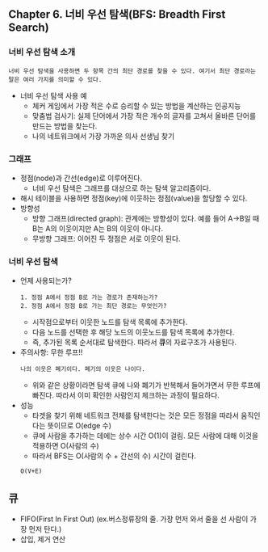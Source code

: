 ## Chapter 6. 너비 우선 탐색(BFS: Breadth First Search)
### 너비 우선 탐색 소개
```
너비 우선 탐색을 사용하면 두 항목 간의 최단 경로를 찾을 수 있다. 여기서 최단 경로라는 말은 여러 가지를 의미할 수 있다.
```
* 너비 우선 탐색 사용 예
    - 체커 게임에서 가장 적은 수로 승리할 수 있는 방법을 계산하는 인공지능
    - 맞춤법 검사기: 실제 단어에서 가장 적은 개수의 글자를 고쳐서 올바른 단어를 만드는 방법을 찾는다.
    - 나의 네트워크에서 가장 가까운 의사 선생님 찾기

### 그래프
* 정점(node)과 간선(edge)로 이루어진다.
    * 너비 우선 탐색은 그래프를 대상으로 하는 탐색 알고리즘이다.
* 해시 테이블을 사용하면 정점(key)에 이웃하는 정점(value)을 할당할 수 있다.
* 방향성
    - 방향 그래프(directed graph): 관계에는 방향성이 있다. 예를 들어 A->B일 때 B는 A의 이웃이지만 A는 B의 이웃이 아니다.
    - 무방향 그래프: 이어진 두 정점은 서로 이웃이 된다.

### 너비 우선 탐색
* 언제 사용되는가?
    ```
    1. 정점 A에서 정점 B로 가는 경로가 존재하는가?
    2. 정점 A에서 정점 B로 가는 최단 경로는 무엇인가?
    ```
    - 시작점으로부터 이웃한 노드를 탐색 목록에 추가한다.
    - 다음 노드를 선택한 후 해당 노드의 이웃노드를 탐색 목록에 추가한다.
    - 즉, 추가된 목록 순서대로 탐색한다. 따라서 **큐**의 자료구조가 사용된다.
* 주의사항: 무한 루프!!
    ```
    나의 이웃은 폐기이다. 폐기의 이웃은 나이다.
    ```
    - 위와 같은 상황이라면 탐색 큐에 나와 폐기가 반복해서 들어가면서 무한 루프에 빠진다. 따라서 이미 확인한 사람인지 체크하는 과정이 필요하다.
* 성능
    - 타겟을 찾기 위해 네트워크 전체를 탐색한다는 것은 모든 정점을 따라서 움직인다는 뜻이므로 O(edge 수)
    - 큐에 사람을 추가하는 데에는 상수 시간 O(1)이 걸림. 모든 사람에 대해 이것을 적용하면 O(사람의 수)
    - 따라서 BFS는 O(사람의 수 + 간선의 수) 시간이 걸린다.
    ```
    O(V+E)
    ```

## 큐
* FIFO(First In First Out) (ex.버스정류장의 줄. 가장 먼저 와서 줄을 선 사람이 가장 먼저 탄다.)
* 삽입, 제거 연산